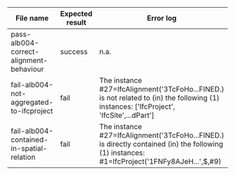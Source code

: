 | File name                                  | Expected result | Error log                                                                                                                                     | Description                                                                                             |
|--------------------------------------------|-----------------|-----------------------------------------------------------------------------------------------------------------------------------------------|---------------------------------------------------------------------------------------------------------|
| pass-alb004-correct-alignment-behaviour    | success         | n.a.                                                                                                                                          |                                                                                                         |
| fail-alb004-not-aggregated-to-ifcproject   | fail            | The instance #27=IfcAlignment('3TcFoHo...FINED.) is not  related to (in) the following (1) instances: ['IfcProject', 'IfcSite',...dPart']     | There is no IfcRelAggregates relation between #27=IfcAlignment and #1=IFCPROJECT                        |
| fail-alb004-contained-in-spatial-relation  | fail            | The instance #27=IfcAlignment('3TcFoHo...FINED.) is directly contained (in) the following (1) instances: #1=IfcProject('1FNFy8AJeH...',$,#9)  | #27=IfcAlignment is contained in #15=IFCRAILWAY with #19=IFCRELCONTAINEDINSPATIALSTRUCTURE relationship |
